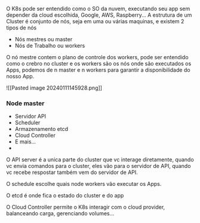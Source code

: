 
O K8s pode ser entendido como o SO da nuvem, executando seu app sem depender da cloud escolhida, Google, AWS, Raspberry...
A estrutura de um Cluster é conjunto de nós, seja em uma ou várias maquinas, e existem 2 tipos de nós

- Nós mestres ou master
- Nós de Trabalho ou workers

O nó mestre contem o plano de controle dos workers, pode ser entendido como o crebro no cluster e os workers são os nós onde são executados os Apps, podemos de n master e n workers para garantir a disponibilidade do nosso App.

![[Pasted image 20240111145928.png]]

### Node master
- Servidor API
- Scheduler
- Armazenamento etcd
- Cloud Controller
- E mais...
- 
O API server é a unica parte do cluster que vc interage diretamente, quando vc envia comandos para o cluster, eles vão para o servidor de API, quando vc recebe respostar também vem do servidor de API.

O schedule escolhe quais node workers vão executar os Apps.

O etcd é onde fica o estado do cluster e do app

O Cloud Controller permite o K8s interagir com o cloud provider, balanceando carga, gerenciando volumes...

